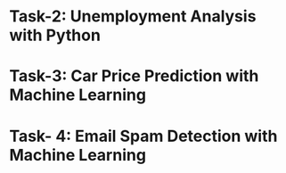 # Task-2: Unemployment Analysis with Python
# Task-3: Car Price Prediction with Machine Learning
# Task- 4: Email Spam Detection with Machine Learning
